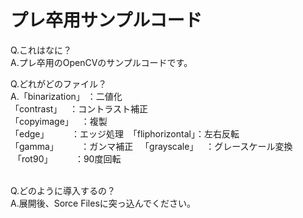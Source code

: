 # プレ卒用サンプルコード
Q.これはなに？  
A.プレ卒用のOpenCVのサンプルコードです。  
  
  
Q.どれがどのファイル？  
A.「binarization」  ：二値化  
  「contrast」      ：コントラスト補正  
  「copyimage」     ：複製  
  「edge」          ：エッジ処理
  「fliphorizontal」：左右反転  
  「gamma」         ：ガンマ補正  
  「grayscale」     ：グレースケール変換  
  「rot90」         ：90度回転  
  
  
  
Q.どのように導入するの？  
A.展開後、Sorce Filesに突っ込んでください。  
